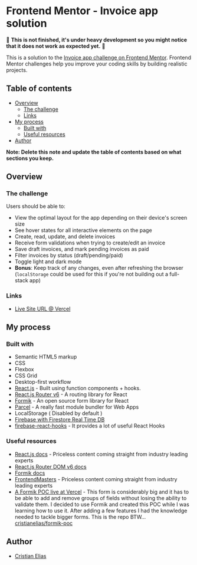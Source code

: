 # Frontend Mentor - Invoice app solution

🐡 **This is not finished, it's under heavy development so you might notice that it does not work as expected yet.** 🐡

This is a solution to the [Invoice app challenge on Frontend Mentor](https://www.frontendmentor.io/challenges/invoice-app-i7KaLTQjl). Frontend Mentor challenges help you improve your coding skills by building realistic projects.

## Table of contents

- [Overview](#overview)
  - [The challenge](#the-challenge)
  - [Links](#links)
- [My process](#my-process)
  - [Built with](#built-with)
  - [Useful resources](#useful-resources)
- [Author](#author)

**Note: Delete this note and update the table of contents based on what sections you keep.**

## Overview

### The challenge

Users should be able to:

- View the optimal layout for the app depending on their device's screen size
- See hover states for all interactive elements on the page
- Create, read, update, and delete invoices
- Receive form validations when trying to create/edit an invoice
- Save draft invoices, and mark pending invoices as paid
- Filter invoices by status (draft/pending/paid)
- Toggle light and dark mode
- **Bonus**: Keep track of any changes, even after refreshing the browser (`localStorage` could be used for this if you're not building out a full-stack app)

### Links

- [Live Site URL @ Vercel](https://invoice-app-thiscris.vercel.app/)

## My process

### Built with

- Semantic HTML5 markup
- CSS
- Flexbox
- CSS Grid
- Desktop-first workflow
- [React.js](https://reactjs.org/) - Built using function components + hooks.
- [React.js Router v6](https://reactrouter.com/) - A routing library for React
- [Formik](https://formik.org/) - An open source form library for React
- [Parcel](https://parceljs.org/) - A really fast module bundler for Web Apps
- LocalStorage ( Disabled by default )
- [Firebase with Firestore Real Time DB](https://firebase.google.com/docs/firestore)
- [firebase-react-hooks](https://www.npmjs.com/package/react-firebase-hooks) - It provides a lot of useful React Hooks

### Useful resources

- [React.js docs](https://reactjs.org/docs/getting-started.html) - Priceless content coming straight from industry leading experts
- [React.js Router DOM v6 docs](https://reactrouter.com/docs/en/v6)
- [Formik docs](https://formik.org/docs/overview)
- [FrontendMasters](https://frontendmasters.com/) - Priceless content coming straight from industry leading experts
- [A Formik POC live at Vercel](https://formik-poc-six.vercel.app/) - This form is considerably big and it has to be able to add and remove groups of fields without losing the ability to validate them. I decided to use Formik and created this POC while I was learning how to use it. After adding a few features I had the knowledge needed to tackle bigger forms. This is the repo BTW... [cristianelias/formik-poc](https://github.com/cristianelias/formik-poc)

## Author

- [Cristian Elias](https://www.linkedin.com/in/cristianelias/)
